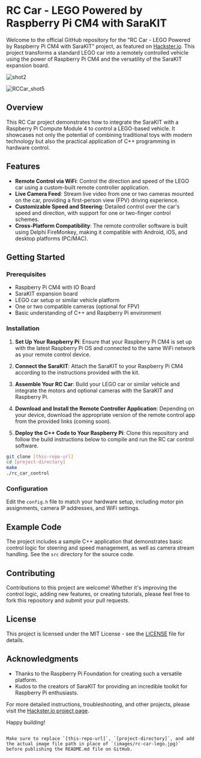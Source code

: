 # RC Car - LEGO Powered by Raspberry Pi CM4 with SaraKIT

Welcome to the official GitHub repository for the "RC Car - LEGO Powered by Raspberry Pi CM4 with SaraKIT" project, as featured on [Hackster.io](https://www.hackster.io/sarakit/rc-car-lego-powered-by-raspberry-pi-cm4-with-sarakit-dfc9ac). This project transforms a standard LEGO car into a remotely controlled vehicle using the power of Raspberry Pi CM4 and the versatility of the SaraKIT expansion board.

![shot2](https://github.com/SaraEye/SaraKIT-RCCar-Raspberry-Pi/assets/35704910/4dfd76ce-c000-4830-b9ab-237eaca09b63)

![RCCar_shot5](https://github.com/SaraEye/SaraKIT-RCCar-Raspberry-Pi/assets/35704910/dc234c7c-eb11-41fd-9563-134011135746)

## Overview

This RC Car project demonstrates how to integrate the SaraKIT with a Raspberry Pi Compute Module 4 to control a LEGO-based vehicle. It showcases not only the potential of combining traditional toys with modern technology but also the practical application of C++ programming in hardware control.

## Features

- **Remote Control via WiFi**: Control the direction and speed of the LEGO car using a custom-built remote controller application.
- **Live Camera Feed**: Stream live video from one or two cameras mounted on the car, providing a first-person view (FPV) driving experience.
- **Customizable Speed and Steering**: Detailed control over the car's speed and direction, with support for one or two-finger control schemes.
- **Cross-Platform Compatibility**: The remote controller software is built using Delphi FireMonkey, making it compatible with Android, iOS, and desktop platforms (PC/MAC).

## Getting Started

### Prerequisites

- Raspberry Pi CM4 with IO Board
- SaraKIT expansion board
- LEGO car setup or similar vehicle platform
- One or two compatible cameras (optional for FPV)
- Basic understanding of C++ and Raspberry Pi environment

### Installation

1. **Set Up Your Raspberry Pi**: Ensure that your Raspberry Pi CM4 is set up with the latest Raspberry Pi OS and connected to the same WiFi network as your remote control device.

2. **Connect the SaraKIT**: Attach the SaraKIT to your Raspberry Pi CM4 according to the instructions provided with the kit.

3. **Assemble Your RC Car**: Build your LEGO car or similar vehicle and integrate the motors and optional cameras with the SaraKIT and Raspberry Pi.

4. **Download and Install the Remote Controller Application**: Depending on your device, download the appropriate version of the remote control app from the provided links (coming soon).

5. **Deploy the C++ Code to Your Raspberry Pi**: Clone this repository and follow the build instructions below to compile and run the RC car control software.

```bash
git clone [this-repo-url]
cd [project-directory]
make
./rc_car_control
```

### Configuration

Edit the `config.h` file to match your hardware setup, including motor pin assignments, camera IP addresses, and WiFi settings.

## Example Code

The project includes a sample C++ application that demonstrates basic control logic for steering and speed management, as well as camera stream handling. See the `src` directory for the source code.

## Contributing

Contributions to this project are welcome! Whether it's improving the control logic, adding new features, or creating tutorials, please feel free to fork this repository and submit your pull requests.

## License

This project is licensed under the MIT License - see the [LICENSE](LICENSE.md) file for details.

## Acknowledgments

- Thanks to the Raspberry Pi Foundation for creating such a versatile platform.
- Kudos to the creators of SaraKIT for providing an incredible toolkit for Raspberry Pi enthusiasts.

For more detailed instructions, troubleshooting, and other projects, please visit the [Hackster.io project page](https://www.hackster.io/sarakit/rc-car-lego-powered-by-raspberry-pi-cm4-with-sarakit-dfc9ac).

Happy building!
```

Make sure to replace `[this-repo-url]`, `[project-directory]`, and add the actual image file path in place of `(images/rc-car-lego.jpg)` before publishing the README.md file on GitHub.
 

